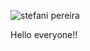 ![stefani pereira](https://user-images.githubusercontent.com/89918661/223517704-50dcd52f-681e-49eb-92b7-660adc9aa48f.png)


Hello everyone!!
